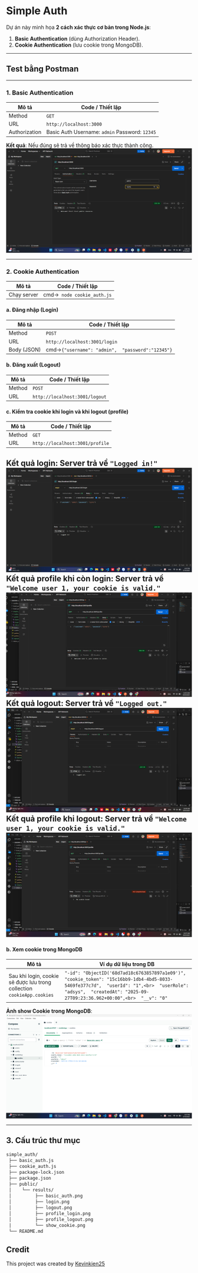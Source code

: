 # Simple Auth

Dự án này minh họa **2 cách xác thực cơ bản trong Node.js**:
1. **Basic Authentication** (dùng Authorization Header).
2. **Cookie Authentication** (lưu cookie trong MongoDB).

---

## Test bằng Postman

---

### 1. Basic Authentication
| Mô tả | Code / Thiết lập |
|-------|------------------|
| Method | `GET` |
| URL | `http://localhost:3000` |
| Authorization | Basic Auth Username: `admin` Password: `12345` |

**Kết quả**: Nếu đúng sẽ trả về thông báo xác thực thành công. 
![Basic Auth Test](public/results/basic_auth.png)

---

### 2. Cookie Authentication
| Mô tả | Code / Thiết lập |
|-------|------------------|
| Chạy server | cmd->``` node cookie_auth.js``` |

#### a. Đăng nhập (Login)
| Mô tả | Code / Thiết lập |
|-------|------------------|
| Method | `POST` |
| URL | `http://localhost:3001/login` |
| Body (JSON) | cmd->```{"username": "admin",  "password":"12345"}``` |
#### b. Đăng xuất (Logout)
| Mô tả | Code / Thiết lập |
|-------|------------------|
| Method | `POST` |
| URL | `http://localhost:3001/logout` |
#### c. Kiểm tra cookie khi login và khi logout (profile)
| Mô tả | Code / Thiết lập |
|-------|------------------|
| Method | `GET` |
| URL | `http://localhost:3001/profile` |

**Kết quả login**: Server trả về `"Logged in!"`  
![Login](public/results/login.png)
**Kết quả profile khi còn login**: Server trả về `"Welcome user 1, your cookie is valid."`  
![profile_login](public/results/profile_login.png)
**Kết quả logout**: Server trả về `"Logged out."`  
![Logout](public/results/logout.png)
**Kết quả profile khi logout**: Server trả về `"Welcome user 1, your cookie is valid."`  
![profile_logout](public/results/profile_logout.png)
---

#### b. Xem cookie trong MongoDB
| Mô tả | Ví dụ dữ liệu trong DB |
|-------|-------------------------|
| Sau khi login, cookie sẽ được lưu trong collection `cookieApp.cookies` | ```"-id": "ObjectID('68d7ad18c6763857897a1e09')",  "cookie_token": "15c16bb9-1db4-4bd5-8033-5469fe377c7d",  "userId": "1",<br>  "userRole": "adsys",  "createdAt": "2025-09-27T09:23:36.962+00:00",<br>  "__v": "0"``` |

**Ảnh show Cookie trong MongoDB**: 
![Show Cookie](public/results/show_cookie.png)

---

## 3. Cấu trúc thư mục
```plaintext
simple_auth/
 ├── basic_auth.js
 ├── cookie_auth.js
 ├── package-lock.json
 ├── package.json
 ├── public/
 │    └── results/
 │         ├── basic_auth.png
 │         ├── login.png
 │         ├── logout.png
 │         ├── profile_login.png
 │         ├── profile_logout.png
 |         └── show_cookie.png
 └── README.md
```
## Credit


This project was created by [Kevinkien25](https://github.com/Kevinkien25)